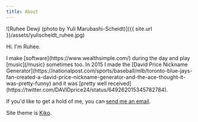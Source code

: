 ```yaml
---
title: About
---
```


![Ruhee Dewji (photo by Yuli Marubashi-Scheidt)]({{ site.url }}/assets/yulischeidt_ruhee.jpg)

<p class="lead">Hi. I'm Ruhee.</p>
I make [software](https://www.wealthsimple.com/) during the day and play [music](/music) sometimes too. In 2015 I made the [David Price Nickname Generator](https://nationalpost.com/sports/baseball/mlb/toronto-blue-jays-fan-created-a-david-price-nickname-generator-and-the-ace-thought-it-was-pretty-funny) and it was [pretty well received](https://twitter.com/DAVIDprice24/status/649262015345782784).

If you'd like to get a hold of me, you can [send me an email](mailto:ruhee.dewji@gmail.com).

Site theme is [Kiko](https://github.com/gfjaru/Kiko).
